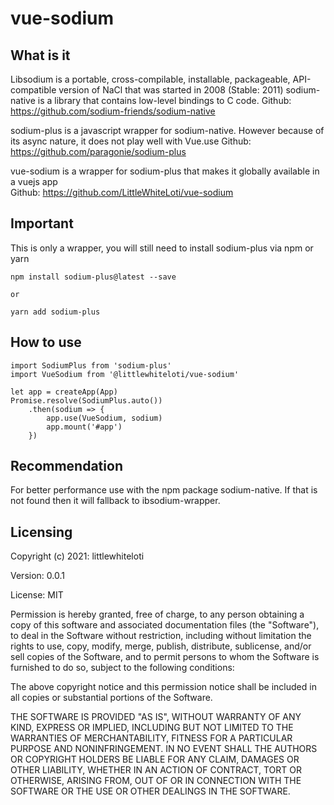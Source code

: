 # vue-sodium

## What is it

Libsodium is a portable, cross-compilable, installable, packageable, API-compatible version of NaCl that was started in 2008 (Stable: 2011)
sodium-native is a library that contains low-level bindings to C code.
Github: https://github.com/sodium-friends/sodium-native

sodium-plus is a javascript wrapper for sodium-native. However because of its async nature, it does not play well with Vue.use 
Github: https://github.com/paragonie/sodium-plus

vue-sodium is a wrapper for sodium-plus that makes it globally available in a vuejs app  
Github: https://github.com/LittleWhiteLoti/vue-sodium

## Important

This is only a wrapper, you will still need to install sodium-plus via npm or yarn

```
npm install sodium-plus@latest --save

or

yarn add sodium-plus

```

## How to use

```
import SodiumPlus from 'sodium-plus'
import VueSodium from '@littlewhiteloti/vue-sodium'

let app = createApp(App)
Promise.resolve(SodiumPlus.auto())
    .then(sodium => {
        app.use(VueSodium, sodium)
        app.mount('#app')
    })

```
 
## Recommendation

For better performance use with the npm package
sodium-native. If that is not found then it will fallback to
ibsodium-wrapper.

## Licensing

Copyright (c) 2021: littlewhiteloti

Version: 0.0.1

License: MIT

Permission is hereby granted, free of charge, to any person obtaining
a copy of this software and associated documentation files (the
"Software"), to deal in the Software without restriction, including
without limitation the rights to use, copy, modify, merge, publish,
distribute, sublicense, and/or sell copies of the Software, and to
permit persons to whom the Software is furnished to do so, subject to
the following conditions:

The above copyright notice and this permission notice shall be
included in all copies or substantial portions of the Software.

THE SOFTWARE IS PROVIDED "AS IS", WITHOUT WARRANTY OF ANY KIND,
EXPRESS OR IMPLIED, INCLUDING BUT NOT LIMITED TO THE WARRANTIES OF
MERCHANTABILITY, FITNESS FOR A PARTICULAR PURPOSE AND
NONINFRINGEMENT. IN NO EVENT SHALL THE AUTHORS OR COPYRIGHT HOLDERS BE
LIABLE FOR ANY CLAIM, DAMAGES OR OTHER LIABILITY, WHETHER IN AN ACTION
OF CONTRACT, TORT OR OTHERWISE, ARISING FROM, OUT OF OR IN CONNECTION
WITH THE SOFTWARE OR THE USE OR OTHER DEALINGS IN THE SOFTWARE.

